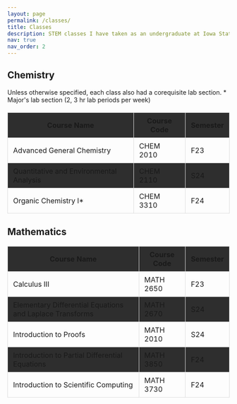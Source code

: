 ```yaml
---
layout: page
permalink: /classes/
title: Classes
description: STEM classes I have taken as an undergraduate at Iowa State.
nav: true
nav_order: 2
---
```


<html lang="en">
<head>
    <meta charset="UTF-8">
    <meta name="viewport" content="width=device-width, initial-scale=1.0">
    <title>Classes</title>
    <style>
        table {
            width: 100%;
            border-collapse: collapse;
            margin: 20px 0;
        }
        th, td {
            border: 1px solid #ddd;
            padding: 8px 12px;
        }
        th {
            background-color: #2e2e2e;
        }
        tr:nth-child(even) {
            background-color: #2e2e2e;
        }
        tr:hover {
            background-color: #2e2e2e;
        }
        /* Left-align the first column */
        .left-aligned {
            text-align: left;
        }
        /* Center-align specific columns */
        .centered {
            text-align: center;
        }
    </style>
</head>
<body>
    <h2>Chemistry</h2>
Unless otherwise specified, each class also had a corequisite lab section.
    <table>
        <colgroup>
            <col class="left-aligned"> <!-- Course Name -->
            <col class="centered"> <!-- Course Code -->
            <col class="centered"> <!-- Semester -->
        </colgroup>
        <thead>
            <tr>
                <th>Course Name</th>
                <th>Course Code</th>
                <th>Semester</th>
            </tr>
        </thead>
        <tbody>
            <tr>
                <td>Advanced General Chemistry</td>
                <td>CHEM 2010</td>
                <td>F23</td>
            </tr>
            <tr>
                <td>Quantitative and Environmental Analysis</td>
                <td>CHEM 2110</td>
                <td>S24</td>
            </tr>
            <tr>
                <td>Organic Chemistry I*</td>
                <td>CHEM 3310</td>
                <td>F24</td>
            </tr>
        </tbody>
* Major's lab section (2, 3 hr lab periods per week)
    </table>
    <h2>Mathematics</h2>
    <table>
        <colgroup>
            <col class="left-aligned"> <!-- Course Name -->
            <col class="centered"> <!-- Course Code -->
            <col class="centered"> <!-- Semester -->
        </colgroup>
        <thead>
            <tr>
                <th>Course Name</th>
                <th>Course Code</th>
                <th>Semester</th>
            </tr>
        </thead>
        <tbody>
            <tr>
                <td>Calculus III</td>
                <td>MATH 2650</td>
                <td>F23</td>
            </tr>
            <tr>
                <td>Elementary Differential Equations and Laplace Transforms</td>
                <td>MATH 2670</td>
                <td>S24</td>
            </tr>
            <tr>
                <td>Introduction to Proofs</td>
                <td>MATH 2010</td>
                <td>S24</td>
            </tr>
            <tr>
                <td>Introduction to Partial Differential Equations</td>
                <td>MATH 3850</td>
                <td>F24</td>
            </tr>
            <tr>
                <td>Introduction to Scientific Computing</td>
                <td>MATH 3730</td>
                <td>F24</td>
            </tr>
        </tbody>
    </table>
</body>
</html>
